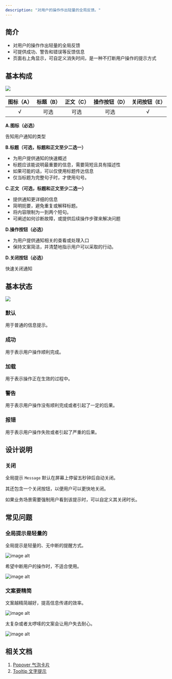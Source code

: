 ```yaml
---
description: "对用户的操作作出轻量的全局反馈。"
---
```


## 简介
- 对用户的操作作出轻量的全局反馈
- 可提供成功、警告和错误等反馈信息
- 页面右上角显示，可自定义消失时间，是一种不打断用户操作的提示方式

## 基本构成
![](https://www-s.ucloud.cn/2022/08/579fbcf77edac159b5883c36a848530c_1660736810336.png)

| 图标（A） | 标题（B） | 正文（C） | 操作按钮（D） |关闭按钮（E） |
| :-------: | :-----------: | :-----------: | :-------: |:-------: |
|   √    |       可选       |     可选     |     可选     | √     |

**A.图标（必选）**

告知用户通知的类型

**B.标题（可选，标题和正文至少二选一）**

- 为用户提供通知的快速概述
- 标题应该能说明最重要的信息，需要简短且具有描述性
- 如果可能的话，可以仅使用标题传达信息
- 仅当标题为完整句子时，才使用句号。

**C.正文（可选，标题和正文至少二选一）**

- 提供通知更详细的信息
- 简明扼要，避免重复或解释标题。
- 将内容限制为一到两个短句。
- 可阐述如何诊断故障，或提供后续操作步骤来解决问题

**D.操作按钮（必选）**

- 为用户提供通知相关的查看或处理入口
- 保持文案简洁，并清楚地指示用户可以采取的行动。

**D.关闭按钮（必选）**

快速关闭通知



## 基本状态

![](https://www-s.ucloud.cn/2022/08/2dd6d0fd29334aba904abd61d45f9e3c_1660736810341.png)

### 默认

用于普通的信息提示。

### 成功

用于表示用户操作顺利完成。

### 加载
用于表示操作正在生效的过程中。

### 警告

用于表示用户操作没有顺利完成或者引起了一定的后果。

### 报错

用于表示用户操作失败或者引起了严重的后果。




## 设计说明

### 关闭

全局提示 `Message` 默认在屏幕上停留五秒钟后自动关闭。

其还包含一个关闭按钮，以便用户可以更快地关闭。

如果业务场景需要强制用户看到该提示时，可以自定义其关闭时长。




## 常见问题


### 全局提示是轻量的

<div class="u-md-flex-without-bg">
   <div class="u-md-mr24">
      <p><i class="u-md-suggested"></i>
全局提示是轻量的、无中断的提醒方式。</p>
      <img src="https://www-s.ucloud.cn/2022/08/2713344719458d8ecf04b9145d6df271_1660736810342.png" alt="image alt" title="desc" loading="lazy" />
   </div>
   <div>
      <p><i class="u-md-not-suggested"></i>希望中断用户的操作时，不适合使用。</p>
      <img src="https://www-s.ucloud.cn/2022/08/c2612c88f0c9f5bfbb7e0fdb001ada21_1660736810343.png" alt="image alt" title="desc" loading="lazy" />
   </div>
</div>

### 文案要精简

<div class="u-md-flex-without-bg">
   <div class="u-md-mr24">
      <p><i class="u-md-suggested"></i>
文案越精简越好，提高信息传递的效率。</p>
      <img src="https://www-s.ucloud.cn/2022/08/2713344719458d8ecf04b9145d6df271_1660736865172.png" alt="image alt" title="desc" loading="lazy" />
   </div>
   <div>
      <p><i class="u-md-not-suggested"></i>太复杂或者太啰嗦的文案会让用户失去耐心。</p>
      <img src="https://www-s.ucloud.cn/2022/08/f399e82103bd620acaab5769d051195f_1660736865173.png" alt="image alt" title="desc" loading="lazy" />
   </div>
</div>



## 相关文档

1. [Popover 气泡卡片](/component/Popover/)
2. [Tooltip 文字提示](/component/Tooltip/)


